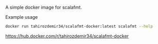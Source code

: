 A simple docker image for scalafmt.

Example usage

``` bash
docker run tahirozdemir34/scalafmt-docker:latest scalafmt --help 
```

https://hub.docker.com/r/tahirozdemir34/scalafmt-docker
